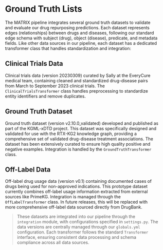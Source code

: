 # Ground Truth Lists

The MATRIX pipeline integrates several ground truth datasets to validate and evaluate our drug repurposing predictions. Each dataset represents edges (relationships) between drugs and diseases, following our standard edge schema with subject (drug), object (disease), predicate, and metadata fields. Like other data sources in our pipeline, each dataset has a dedicated transformer class that handles standardization and integration:

## Clinical Trials Data
Clinical trials data (version 20230309) curated by Sally at the EveryCure medical team, containing cleaned and standardized drug-disease pairs from March to September 2023 clinical trials. The `ClinicalTrialsTransformer` class handles preprocessing to standardize entity identifiers and remove duplicates.

## Ground Truth Dataset 
Ground truth dataset (version v2.10.0_validated) developed and published as part of the KGML-xDTD project. This dataset was specifically designed and validated for use with the RTX-KG2 knowledge graph, providing a comprehensive set of validated drug-disease treatment associations. The dataset has been extensively curated to ensure high quality positive and negative examples. Integration is handled by the `GroundTruthTransformer` class.

## Off-Label Data
Off-label drug usage data (version v0.1) containing documented cases of drugs being used for non-approved indications. This prototype dataset currently combines off-label usage information extracted from external sources like PrimeKG. Integration is managed through the `OffLabelTransformer` class. In future releases, this will be replaced with more comprehensive off-label data sourced directly from DrugBank.

> These datasets are integrated into our pipeline through the `integration` module, with configurations specified in `settings.py`. The data versions are centrally managed through our `globals.yml` configuration. Each transformer follows the standard `Transformer` interface, ensuring consistent data processing and schema compliance across all data sources.
